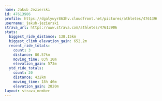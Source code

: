 ```yaml
---
name: Jakub Jezierski
id: 47613906
profile: https://dgalywyr863hv.cloudfront.net/pictures/athletes/47613906/14681924/1/large.jpg
username: jakub-jezierski
strava_url: https://www.strava.com/athletes/47613906
stats:
  biggest_ride_distance: 138.15km
  biggest_climb_elevation_gain: 652.2m
  recent_ride_totals:
    count: 3
    distance: 80.57km
    moving_time: 03h 10m
    elevation_gain: 573m
  ytd_ride_totals:
    count: 20
    distance: 432km
    moving_time: 18h 46m
    elevation_gain: 2820m
layout: strava_member
--- 
```


